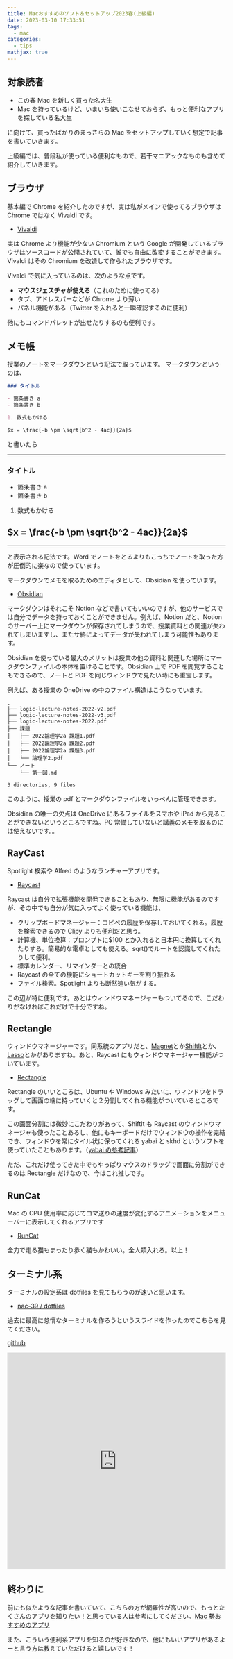 ```yaml
---
title: Macおすすめのソフト＆セットアップ2023春(上級編)
date: 2023-03-10 17:33:51
tags:
  - mac
categories:
  - tips
mathjax: true
---
```


## 対象読者

- この春 Mac を新しく買った名大生
- Mac を持っているけど、いまいち使いこなせておらず、もっと便利なアプリを探している名大生

に向けて、買ったばかりのまっさらの Mac をセットアップしていく想定で記事を書いていきます。

上級編では、普段私が使っている便利なもので、若干マニアックなものも含めて紹介していきます。

<!-- more -->

## ブラウザ

基本編で Chrome を紹介したのですが、実は私がメインで使ってるブラウザは Chrome ではなく Vivaldi です。

- [Vivaldi](https://vivaldi.com)

実は Chrome より機能が少ない Chromium という Google が開発しているブラウザはソースコードが公開されていて、誰でも自由に改変することができます。Vivaldi はその Chromium を改造して作られたブラウザです。

Vivaldi で気に入っているのは、次のような点です。

- **マウスジェスチャが使える**（これのために使ってる）
- タブ、アドレスバーなどが Chrome より薄い
- パネル機能がある（Twitter を入れると一瞬確認するのに便利）

他にもコマンドパレットが出せたりするのも便利です。

## メモ帳

授業のノートをマークダウンという記法で取っています。
マークダウンというのは、

```markdown
### タイトル

- 箇条書き a
- 箇条書き b

1. 数式もかける

$x = \frac{-b \pm \sqrt{b^2 - 4ac}}{2a}$
```

と書いたら

---

### タイトル

- 箇条書き a
- 箇条書き b

1. 数式もかける

## $x = \frac{-b \pm \sqrt{b^2 - 4ac}}{2a}$

---

と表示される記法です。Word でノートをとるよりもこっちでノートを取った方が圧倒的に楽なので使っています。

マークダウンでメモを取るためのエディタとして、Obsidian を使っています。

- [Obsidian](https://obsidian.md)

マークダウンはそれこそ Notion などで書いてもいいのですが、他のサービスでは自分でデータを持っておくことができません。例えば、Notion だと、Notion のサーバー上にマークダウンが保存されてしまうので、授業資料との関連が失われてしまいますし、またサ終によってデータが失われてしまう可能性もあります。

Obsidian を使っている最大のメリットは授業の他の資料と関連した場所にマークダウンファイルの本体を置けることです。Obsidian 上で PDF を閲覧することもできるので、ノートと PDF を同じウィンドウで見たい時にも重宝します。

例えば、ある授業の OneDrive の中のファイル構造はこうなっています。

```plaintext
.
├── logic-lecture-notes-2022-v2.pdf
├── logic-lecture-notes-2022-v3.pdf
├── logic-lecture-notes-2022.pdf
├── 課題
│   ├── 2022論理学2a 課題1.pdf
│   ├── 2022論理学2a 課題2.pdf
│   ├── 2022論理学2a 課題3.pdf
│   └── 論理学2.pdf
└── ノート
    └── 第一回.md

3 directories, 9 files
```

このように、授業の pdf とマークダウンファイルをいっぺんに管理できます。

Obsidian の唯一の欠点は OneDrive にあるファイルをスマホや iPad から見ることができないというところですね。PC 常備していないと講義のメモを取るのには使えないです。。

## RayCast

Spotlight 検索や Alfred のようなランチャーアプリです。

- [Raycast](https://www.raycast.com)

Raycast は自分で拡張機能を開発できることもあり、無限に機能があるのですが、その中でも自分が気に入ってよく使っている機能は、

- クリップボードマネージャー：コピペの履歴を保存しておいてくれる。履歴を検索できるので Clipy よりも便利だと思う。
- 計算機、単位換算：プロンプトに$100 とか入れると日本円に換算してくれたりする。簡易的な電卓としても使える。sqrt()でルートを認識してくれたりして便利。
- 標準カレンダー、リマインダーとの統合
- Raycast の全ての機能にショートカットキーを割り振れる
- ファイル検索。Spotlight よりも断然速い気がする。

この辺が特に便利です。あとはウィンドウマネージャーもついてるので、こだわりがなければこれだけで十分ですね。

## Rectangle

ウィンドウマネージャーです。同系統のアプリだと、[Magnet](https://magnet.crowdcafe.com)とか[ShiftIt](https://github.com/fikovnik/ShiftIt/releases)とか、[Lasso](https://thelasso.app)とかがありますね。あと、Raycast にもウィンドウマネージャー機能がついています。

- [Rectangle](https://rectangleapp.com)

Rectangle のいいところは、Ubuntu や Windows みたいに、ウィンドウをドラッグして画面の端に持っていくと２分割してくれる機能がついているところです。

この画面分割には微妙にこだわりがあって、ShiftIt も Raycast のウィンドウマネージャも使ったことあるし、他にもキーボードだけでウィンドウの操作を完結でき、ウィンドウを常にタイル状に保ってくれる yabai と skhd というソフトを使っていたこともあります。（[yabai の参考記事](https://zenn.dev/yootaki/articles/d6ba758c63a315)）

ただ、これだけ使ってきた中でもやっぱりマウスのドラッグで画面に分割ができるのは Rectangle だけなので、今はこれ推しです。

## RunCat

Mac の CPU 使用率に応じてコマ送りの速度が変化するアニメーションをメニューバーに表示してくれるアプリです

- [RunCat](https://kyome.io/runcat/)

全力で走る猫もまったり歩く猫もかわいい。全人類入れろ。以上！

## ターミナル系

ターミナルの設定系は dotfiles を見てもらうのが速いと思います。

- [nac-39 / dotfiles](https://github.com/nac-39/dotfiles)

過去に最高に怠惰なターミナルを作ろうというスライドを作ったのでこちらを見てください。

[github](https://github.com/nac-39/slides/tree/main/jack-lt-2022-fall)

<embed src="https://nac-39.github.io/slides/jack-lt-2022-fall/slide.pdf" width="100%" height="500" title="最高に怠惰なターミナルのスライド" />

## 終わりに

前にも似たような記事を書いていて、こちらの方が網羅性が高いので、もっとたくさんのアプリを知りたい！と思っている人は参考にしてください。[Mac 勢おすすめのアプリ](/2022/03/29/best-apps-for-mac-users/)

また、こういう便利系アプリを知るのが好きなので、他にもいいアプリがあるよーと言う方は教えていただけると嬉しいです！
